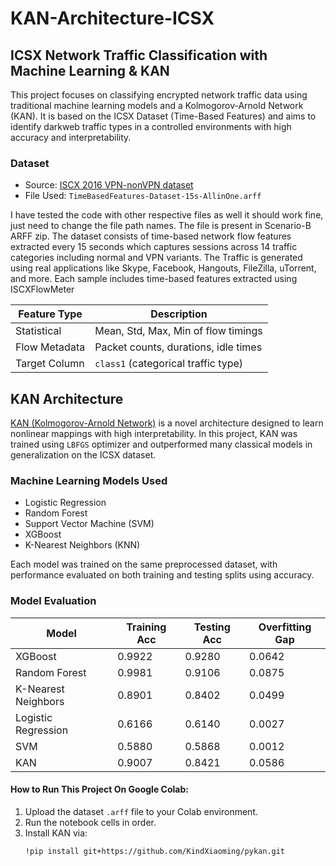 # KAN-Architecture-ICSX
## ICSX Network Traffic Classification with Machine Learning & KAN

This project focuses on classifying encrypted network traffic data using traditional machine learning models and a Kolmogorov-Arnold Network (KAN). It is based on the ICSX Dataset (Time-Based Features) and aims to identify darkweb traffic types in a controlled environments with high accuracy and interpretability.

###  Dataset

- Source: [ISCX 2016 VPN-nonVPN dataset](https://www.unb.ca/cic/datasets/vpn.html)
- File Used: `TimeBasedFeatures-Dataset-15s-AllinOne.arff`

I have tested the code with other respective files as well it should work fine, just need to change the file path names. The file is present in Scenario-B ARFF zip. The dataset consists of time-based network flow features extracted every 15 seconds which captures sessions across 14 traffic categories including normal and VPN variants. The Traffic is generated using real applications like Skype, Facebook, Hangouts, FileZilla, uTorrent, and more. Each sample includes time-based features extracted using ISCXFlowMeter

| Feature Type     | Description                            |
|------------------|----------------------------------------|
| Statistical      | Mean, Std, Max, Min of flow timings    |
| Flow Metadata    | Packet counts, durations, idle times   |
| Target Column    | `class1` (categorical traffic type)    |


## KAN Architecture

[KAN (Kolmogorov-Arnold Network)](https://github.com/KindXiaoming/pykan) is a novel architecture designed to learn nonlinear mappings with high interpretability. In this project, KAN was trained using `LBFGS` optimizer and outperformed many classical models in generalization on the ICSX dataset.

### Machine Learning Models Used

- Logistic Regression
- Random Forest
- Support Vector Machine (SVM)
- XGBoost
- K-Nearest Neighbors (KNN)

Each model was trained on the same preprocessed dataset, with performance evaluated on both training and testing splits using accuracy.

### Model Evaluation

| Model                  | Training Acc | Testing Acc | Overfitting Gap |
|------------------------|--------------|-------------|------------------|
| XGBoost                | 0.9922       | 0.9280      | 0.0642           |
| Random Forest          | 0.9981       | 0.9106      | 0.0875           |
| K-Nearest Neighbors    | 0.8901       | 0.8402      | 0.0499           |
| Logistic Regression    | 0.6166       | 0.6140      | 0.0027           |
| SVM                    | 0.5880       | 0.5868      | 0.0012           |
| KAN                    | 0.9007       | 0.8421      | 0.0586           |



#### How to Run This Project On Google Colab:
1. Upload the dataset `.arff` file to your Colab environment.
2. Run the notebook cells in order.
3. Install KAN via:
   ```bash
   !pip install git+https://github.com/KindXiaoming/pykan.git


